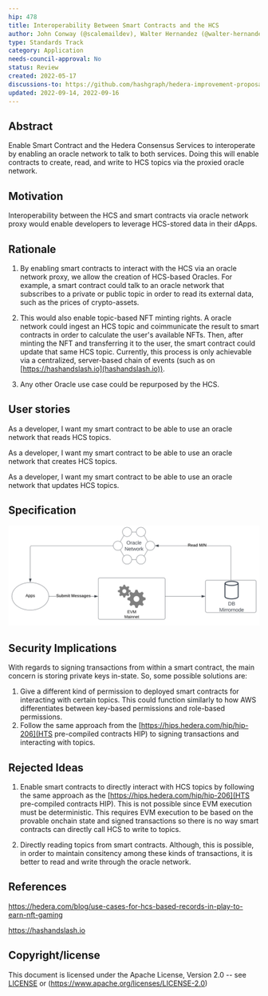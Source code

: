 ```yaml
---
hip: 478
title: Interoperability Between Smart Contracts and the HCS
author: John Conway (@scalemaildev), Walter Hernandez (@walter-hernandez), Mohsin Qamar (@mohsin-hedera), Michael Garber (@mgarbs)
type: Standards Track
category: Application
needs-council-approval: No
status: Review
created: 2022-05-17
discussions-to: https://github.com/hashgraph/hedera-improvement-proposal/discussions/479
updated: 2022-09-14, 2022-09-16
---
```


## Abstract

Enable Smart Contract and the Hedera Consensus Services to interoperate by enabling an oracle network to talk to both services. Doing this will enable contracts to create, read, and write to HCS topics via the proxied oracle network.

## Motivation

Interoperability between the HCS and smart contracts via oracle network proxy would enable developers to leverage HCS-stored data in their dApps.

## Rationale

1. By enabling smart contracts to interact with the HCS via an oracle network proxy, we allow the creation of HCS-based Oracles. For example, a smart contract could talk to an oracle network that subscribes to a private or public topic in order to read its external data, such as the prices of crypto-assets.

2. This would also enable topic-based NFT minting rights. A oracle network could ingest an HCS topic and coimmunicate the result to smart contracts in order to calculate the user's available NFTs. Then, after minting the NFT and transferring it to the user, the smart contract could update that same HCS topic. Currently, this process is only achievable via a centralized, server-based chain of events (such as on [https://hashandslash.io](hashandslash.io)).

3. Any other Oracle use case could be repurposed by the HCS.

## User stories

As a developer, I want my smart contract to be able to use an oracle network that reads HCS topics.

As a developer, I want my smart contract to be able to use an oracle network that creates HCS topics.

As a developer, I want my smart contract to be able to use an oracle network that updates HCS topics.
  
## Specification

![HSCS HCS Oracle Network Diagrams.png](../assets/hip-478/HSCS-HCS-oracle-network.png)

## Security Implications

With regards to signing transactions from within a smart contract, the main concern is storing private keys in-state. So, some possible solutions are:

1. Give a different kind of permission to deployed smart contracts for interacting with certain topics. This could function similarly to how AWS differentiates between key-based permissions and role-based permissions.
2. Follow the same approach from the [https://hips.hedera.com/hip/hip-206](HTS pre-compiled contracts HIP) to signing transactions and interacting with topics.


## Rejected Ideas
1. Enable smart contracts to directly interact with HCS topics by following the same approach as the [https://hips.hedera.com/hip/hip-206](HTS pre-compiled contracts HIP). This is not possible since EVM execution must be deterministic. This requires EVM execution to be based on the provable onchain state and signed transactions so there is no way smart contracts can directly call HCS to write to topics.

2. Directly reading topics from smart contracts. Although, this is possible, in order to maintain consitency among these kinds of transactions, it is better to read and write through the oracle network.

## References

https://hedera.com/blog/use-cases-for-hcs-based-records-in-play-to-earn-nft-gaming

https://hashandslash.io

## Copyright/license

This document is licensed under the Apache License, Version 2.0 -- see [LICENSE](../LICENSE) or (https://www.apache.org/licenses/LICENSE-2.0)
